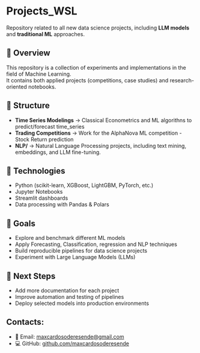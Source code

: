 # Projects_WSL

Repository related to all new data science projects, including **LLM models** and **traditional ML** approaches.

## 📌 Overview
This repository is a collection of experiments and implementations in the field of Machine Learning.  
It contains both applied projects (competitions, case studies) and research-oriented notebooks.

## 📂 Structure
- **Time Series Modelings** → Classical Econometrics and ML algorithns to predict/forecast time_series
- **Trading Competitions** → Work for the AlphaNova ML competition - Stock Return prediction
- **NLP/** → Natural Language Processing projects, including text mining, embeddings, and LLM fine-tuning.

## 🚀 Technologies
- Python (scikit-learn, XGBoost, LightGBM, PyTorch, etc.)
- Jupyter Notebooks
- Streamlit dashboards
- Data processing with Pandas & Polars

## 🎯 Goals
- Explore and benchmark different ML models
- Apply Forecasting, Classification, regression and NLP techniques
- Build reproducible pipelines for data science projects
- Experiment with Large Language Models (LLMs)

## 📝 Next Steps
- Add more documentation for each project
- Improve automation and testing of pipelines
- Deploy selected models into production environments

## Contacts:
- 📧 Email: [maxcardosoderesende@gmail.com](mailto:maxcardosoderesende@gmail.com)  
- 💻 GitHub: [github.com/maxcardosoderesende](https://github.com/maxcardosoderesende)  
